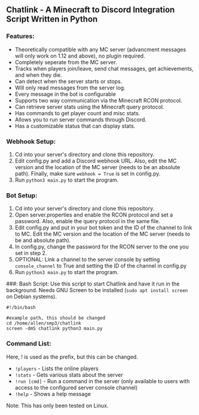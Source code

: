 ## Chatlink - A Minecraft to Discord Integration Script Written in Python

### Features:
 - Theoretically compatible with any MC server (advancment messages will only work on 1.12 and above), no plugin required.
 - Completely seperate from the MC server.
 - Tracks when players join/leave, send chat messages, get achievements, and when they die.
 - Can detect when the server starts or stops.
 - Will only read messages from the server log.
 - Every message in the bot is configurable
 - Supports two way communication via the Minecraft RCON protocol.
 - Can retrieve server stats using the Minecraft query protocol. 
 - Has commands to get player count and misc stats.
 - Allows you to run server commands through Discord.
 - Has a customizable status that can display stats.

### Webhook Setup:
1. Cd into your server's directory and clone this repository.
2. Edit config.py and add a Discord webhook URL. Also, edit the MC version and the location of the MC server (needs to be an absolute path). Finally, make sure `webhook = True` is set in config.py.
3. Run `python3 main.py` to start the program.

### Bot Setup:
1. Cd into your server's directory and clone this repository.
2. Open server.properties and enable the RCON protocol and set a password. Also, enable the query protocol in the same file.
3. Edit config.py and put in your bot token and the ID of the channel to link to MC. Edit the MC version and the location of the MC server (needs to be and absolute path). 
4. In config.py, change the password for the RCON server to the one you set in step 2.
5. OPTIONAL: Link a channel to the server console by setting `console_channel` to True and setting the ID of the channel in config.py
6. Run `python3 main.py` to start the program.

###: Bash Script:
Use this script to start Chatlink and have it run in the background. Needs GNU Screen to be installed (`sudo apt install screen` on Debian systems). 
```
#!/bin/bash

#example path, this should be changed
cd /home/allen/smp3/chatlink
screen -dmS chatlink python3 main.py
```

### Command List:
Here, ! is used as the prefix, but this can be changed.
 - `!players` - Lists the online players
 - `!stats` - Gets various stats about the server
 - `!run [cmd]` - Run a command in the server (only available to users with access to the configured server console channel)
 - `!help` - Shows a help message

Note: This has only been tested on Linux.